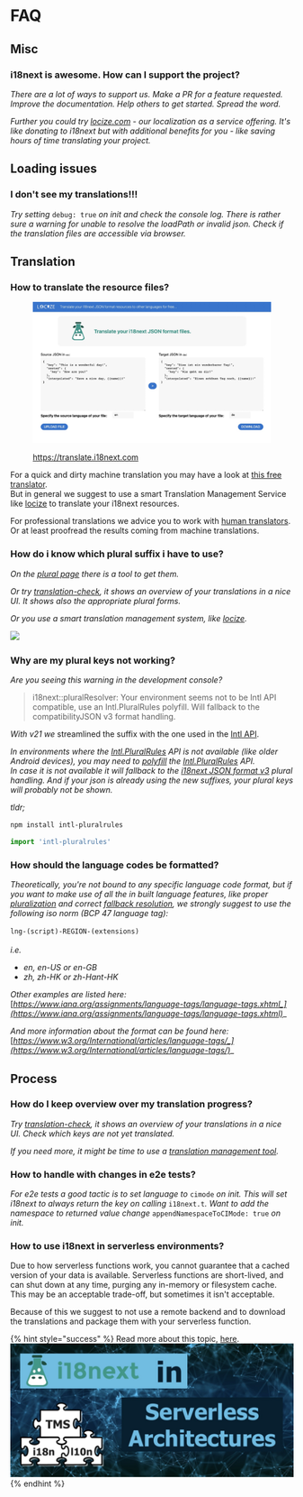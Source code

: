 # FAQ

## Misc

### **i18next is awesome. How can I support the project?**

_There are a lot of ways to support us. Make a PR for a feature requested. Improve the documentation. Help others to get started. Spread the word._

_Further you could try_ [_locize.com_](http://locize.com) _- our localization as a service offering. It's like donating to i18next but with additional benefits for you - like saving hours of time translating your project._

## Loading issues

### **I don't see my translations!!!**

_Try setting_ `debug: true` _on init and check the console log. There is rather sure a warning for unable to resolve the loadPath or invalid json. Check if the translation files are accessible via browser._

## Translation

### **How to translate the resource files?**

<figure><img src="../.gitbook/assets/translate.i18next.jpg" alt=""><figcaption><p><a href="https://translate.i18next.com/">https://translate.i18next.com</a></p></figcaption></figure>

For a quick and dirty machine translation you may have a look at [this free translator](https://translate.i18next.com).\
But in general we suggest to use a smart Translation Management Service like [locize](https://locize.com) to translate your i18next resources.

For professional translations we advice you to work with [human translators](https://docs.locize.com/guides-tips-and-tricks/working-with-translators). Or at least proofread the results coming from machine translations.

### **How do i know which plural suffix i have to use?**

_On the_ [_plural page_](../translation-function/plurals.md) _there is a tool to get them._

_Or try_ [_translation-check_](https://github.com/locize/translation-check)_, it shows an overview of your translations in a nice UI. It shows also the appropriate plural forms._

_Or you use a smart translation management system, like_ [_locize_](https://locize.com)_._

![](../.gitbook/assets/locize\_plurals.png)

### **Why are my plural keys not working?**

_Are you seeing this warning in the development console?_

> i18next::pluralResolver: Your environment seems not to be Intl API compatible, use an Intl.PluralRules polyfill. Will fallback to the compatibilityJSON v3 format handling.

_With v21 we_ streamlined the suffix with the one used in the [Intl API](https://developer.mozilla.org/en-US/docs/Web/JavaScript/Reference/Global\_Objects/Intl/PluralRules/PluralRules).

_In environments where the_ [_Intl.PluralRules_](https://developer.mozilla.org/en-US/docs/Web/JavaScript/Reference/Global\_Objects/PluralRules) _API  is not available (like older Android devices), you may need to_ [_polyfill_](https://github.com/eemeli/intl-pluralrules) _the_ [_Intl.PluralRules_](https://developer.mozilla.org/en-US/docs/Web/JavaScript/Reference/Global\_Objects/PluralRules) _API._\
_In case it is not available it will fallback to the_ [_i18next JSON format v3_](../misc/json-format.md#i-18-next-json-v3) _plural handling. And if your json is already using the new suffixes, your plural keys will probably not be shown._

_tldr;_

```shell
npm install intl-pluralrules
```

```javascript
import 'intl-pluralrules'
```

### How should the language codes be formatted?

_Theoretically, you're not bound to any specific language code format, but if you want to make use of all the in built language features, like proper_ [_pluralization_](../translation-function/plurals.md) _and correct_ [_fallback resolution_](../principles/fallback.md#language-fallback)_, we strongly suggest to use the following iso norm (BCP 47 language tag):_

`lng-(script)-REGION-(extensions)`\
\
_i.e._

* _en, en-US or en-GB_
* _zh, zh-HK or zh-Hant-HK_

_Other examples are listed here:_ [_https://www.iana.org/assignments/language-tags/language-tags.xhtml_](https://www.iana.org/assignments/language-tags/language-tags.xhtml)__

_And more information about the format can be found here:_ [_https://www.w3.org/International/articles/language-tags/_](https://www.w3.org/International/articles/language-tags/)__

## Process

### **How do I keep overview over my translation progress?**

_Try_ [_translation-check_](https://github.com/locize/translation-check)_, it shows an overview of your translations in a nice UI. Check which keys are not yet translated._

_If you need more, it might be time to use a_ [_translation management tool_](https://locize.com)_._

### **How to handle with changes in e2e tests?**

_For e2e tests a good tactic is to set language to_ `cimode` _on init. This will set i18next to always return the key on calling_ `i18next.t`_. Want to add the namespace to returned value change_ `appendNamespaceToCIMode: true` _on init._

### **How to use i18next in serverless environments?**

Due to how serverless functions work, you cannot guarantee that a cached version of your data is available. Serverless functions are short-lived, and can shut down at any time, purging any in-memory or filesystem cache. This may be an acceptable trade-off, but sometimes it isn't acceptable.

Because of this we suggest to not use a remote backend and to download the translations and package them with your serverless function.

{% hint style="success" %}
Read more about this topic, [here](https://locize.com/blog/i18n-serverless/).[\
](https://locize.com/blog/how-does-server-side-internationalization-look-like/)[![](../.gitbook/assets/title.jpg)](https://locize.com/blog/i18n-serverless/)
{% endhint %}
